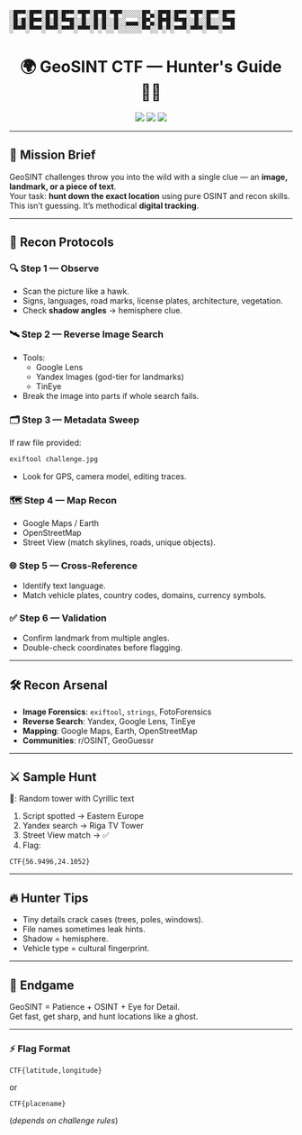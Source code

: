 

```
░█▀▀░█▀▀░█▀█░█▀▀░▀█▀░█▀█░▀█▀░░░░░█▀▄░█▀█░█▀▀░▀█▀░█▀▀░█▀▀
░█░█░█▀▀░█░█░▀▀█░░█░░█░█░░█░░▄▄▄░█▀▄░█▀█░▀▀█░░█░░█░░░▀▀█
░▀▀▀░▀▀▀░▀▀▀░▀▀▀░▀▀▀░▀░▀░░▀░░░░░░▀▀░░▀░▀░▀▀▀░▀▀▀░▀▀▀░▀▀▀
```
<h1 align="center">🌍 GeoSINT CTF — Hunter's Guide 🕵️‍♂️</h1>

<p align="center">
   <img src="https://img.shields.io/badge/OSINT-Geolocation-black?style=for-the-badge&logo=googlemaps" />
   <img src="https://img.shields.io/badge/CTF-Writeup-red?style=for-the-badge&logo=hackthebox" />
   <img src="https://img.shields.io/badge/Recon-Ready-blue?style=for-the-badge&logo=linux" />
</p>

---

## 🚀 Mission Brief
GeoSINT challenges throw you into the wild with a single clue — an **image, landmark, or a piece of text**.  
Your task: **hunt down the exact location** using pure OSINT and recon skills.  
This isn’t guessing. It’s methodical **digital tracking**.

---

## 🧭 Recon Protocols

### 🔍 Step 1 — Observe
- Scan the picture like a hawk.  
- Signs, languages, road marks, license plates, architecture, vegetation.  
- Check **shadow angles** → hemisphere clue.  

### 🛰️ Step 2 — Reverse Image Search
- Tools:
  - Google Lens  
  - Yandex Images (god-tier for landmarks)  
  - TinEye  
- Break the image into parts if whole search fails.  

### 🗂️ Step 3 — Metadata Sweep
If raw file provided:
```bash
exiftool challenge.jpg
```
- Look for GPS, camera model, editing traces.  

### 🗺️ Step 4 — Map Recon
- Google Maps / Earth  
- OpenStreetMap  
- Street View (match skylines, roads, unique objects).  

### 🌐 Step 5 — Cross-Reference
- Identify text language.  
- Match vehicle plates, country codes, domains, currency symbols.  

### ✅ Step 6 — Validation
- Confirm landmark from multiple angles.  
- Double-check coordinates before flagging.  

---

## 🛠️ Recon Arsenal
- **Image Forensics**: `exiftool`, `strings`, FotoForensics  
- **Reverse Search**: Yandex, Google Lens, TinEye  
- **Mapping**: Google Maps, Earth, OpenStreetMap  
- **Communities**: r/OSINT, GeoGuessr  

---

## ⚔️ Sample Hunt
📸: Random tower with Cyrillic text  
1. Script spotted → Eastern Europe  
2. Yandex search → Riga TV Tower  
3. Street View match → ✅  
4. Flag:  
```  
CTF{56.9496,24.1052}  
```

---

## 🔥 Hunter Tips
- Tiny details crack cases (trees, poles, windows).  
- File names sometimes leak hints.  
- Shadow = hemisphere.  
- Vehicle type = cultural fingerprint.  

---

## 🎯 Endgame
GeoSINT = Patience + OSINT + Eye for Detail.  
Get fast, get sharp, and hunt locations like a ghost.  

---

### ⚡ Flag Format
```
CTF{latitude,longitude}
```
or
```
CTF{placename}
```
(*depends on challenge rules*)
